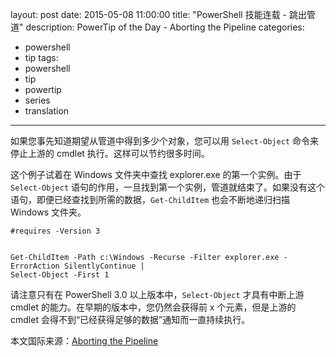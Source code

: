 ﻿layout: post
date: 2015-05-08 11:00:00
title: "PowerShell 技能连载 - 跳出管道"
description: PowerTip of the Day - Aborting the Pipeline
categories:
- powershell
- tip
tags:
- powershell
- tip
- powertip
- series
- translation
---
如果您事先知道期望从管道中得到多少个对象，您可以用 `Select-Object` 命令来停止上游的 cmdlet 执行。这样可以节约很多时间。

这个例子试着在 Windows 文件夹中查找 explorer.exe 的第一个实例。由于 `Select-Object` 语句的作用，一旦找到第一个实例，管道就结束了。如果没有这个语句，即便已经查找到所需的数据，`Get-ChildItem` 也会不断地递归扫描 Windows 文件夹。

    #requires -Version 3
    
    
    Get-ChildItem -Path c:\Windows -Recurse -Filter explorer.exe -ErrorAction SilentlyContinue |
    Select-Object -First 1

请注意只有在 PowerShell 3.0 以上版本中，`Select-Object` 才具有中断上游 cmdlet 的能力。在早期的版本中，您仍然会获得前 x 个元素，但是上游的 cmdlet 会得不到“已经获得足够的数据”通知而一直持续执行。

<!--more-->
本文国际来源：[Aborting the Pipeline](http://community.idera.com/powershell/powertips/b/tips/posts/aborting-the-pipeline)
